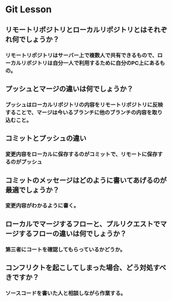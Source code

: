 # Git Lesson

## リモートリポジトリとローカルリポジトリとはそれぞれ何でしょうか？

### リモートリポジトリはサーバー上で複数人で共有できるもので、ローカルリポジトリは自分一人で利用するために自分のPC上にあるもの。


## プッシュとマージの違いは何でしょうか？

### プッシュはローカルリポジトリの内容をリモートリポジトリに反映することで、マージは今いるブランチに他のブランチの内容を取り込むこと。


## コミットとプッシュの違い

### 変更内容をローカルに保存するのがコミットで、リモートに保存するのがプッシュ


## コミットのメッセージはどのように書いてあげるのが最適でしょうか？

### 変更内容がわかるように書く。


## ローカルでマージするフローと、プルリクエストでマージするフローの違いは何でしょうか？

### 第三者にコートを確認してもらっているかどうか。


## コンフリクトを起こしてしまった場合、どう対処すべきですか？

### ソースコードを書いた人と相談しながら作業する。
